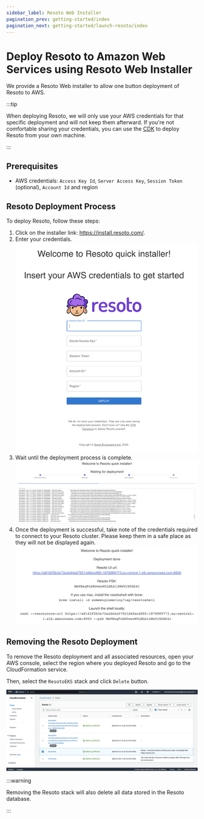 ```yaml
---
sidebar_label: Resoto Web Installer
pagination_prev: getting-started/index
pagination_next: getting-started/launch-resoto/index
---
```


# Deploy Resoto to Amazon Web Services using Resoto Web Installer

We provide a Resoto Web installer to allow one button deployment of Resoto to AWS.

:::tip

When deploying Resoto, we will only use your AWS credentials for that specific deployment and will not keep them afterward. If you're not comfortable sharing your credentials, you can use the [CDK](../cdk.md) to deploy Resoto from your own machine.

:::

## Prerequisites

- AWS credentials: `Access Key Id`, `Server Access Key`, `Session Token` (optional), `Account Id` and region

## Resoto Deployment Process

To deploy Resoto, follow these steps:

1. Click on the installer link: https://install.resoto.com/.
2. Enter your credentials. ![credentials-form](form.png)
3. Wait until the deployment process is complete. ![deployment log](deployment-log.png)
4. Once the deployment is successful, take note of the credentials required to connect to your Resoto cluster. Please keep them in a safe place as they will not be displayed again. ![psk](psk.png)

## Removing the Resoto Deployment

To remove the Resoto deployment and all associated resources, open your AWS console, select the region where you deployed Resoto and go to the CloudFormation service.

Then, select the `ResotoEKS` stack and click `Delete` button.

![console](console.png)

:::warning

Removing the Resoto stack will also delete all data stored in the Resoto database.

:::
